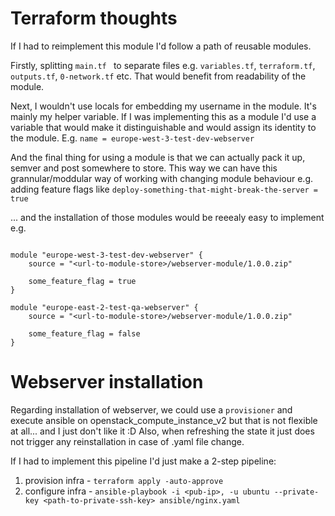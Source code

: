 # Terraform thoughts

If I had to reimplement this module I'd follow a path of reusable modules. 

Firstly, splitting `main.tf ` to separate files e.g. `variables.tf`, `terraform.tf`, `outputs.tf`, `0-network.tf` etc. That would benefit from readability of the module.

Next, I wouldn't use locals for embedding my username in the module. It's mainly my helper variable. If I was implementing this as a module I'd use a variable that would make it distinguishable and would assign its identity to the module. E.g. `name = europe-west-3-test-dev-webserver`

And the final thing for using a module is that we can actually pack it up, semver and post somewhere to store. This way we can have this grannular/moddular way of working with changing module behaviour e.g. adding feature flags like `deploy-something-that-might-break-the-server = true`

... and the installation of those modules would be reeealy easy to implement e.g.

```

module "europe-west-3-test-dev-webserver" {
    source = "<url-to-module-store>/webserver-module/1.0.0.zip"

    some_feature_flag = true
}

module "europe-east-2-test-qa-webserver" {
    source = "<url-to-module-store>/webserver-module/1.0.0.zip"

    some_feature_flag = false
}

```

# Webserver installation

Regarding installation of webserver, we could use a `provisioner` and execute ansible on openstack_compute_instance_v2 but that is not flexible at all... and I just don't like it :D  Also, when refreshing the state it just does not trigger any reinstallation in case of .yaml file change.

If I had to implement this pipeline I'd just make a 2-step pipeline:

1. provision infra - `terraform apply -auto-approve`
2. configure infra - `ansible-playbook -i <pub-ip>, -u ubuntu --private-key <path-to-private-ssh-key> ansible/nginx.yaml`


